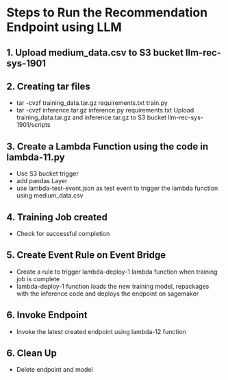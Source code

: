 # Steps to Run the Recommendation Endpoint using LLM

## 1. Upload medium_data.csv to S3 bucket llm-rec-sys-1901
## 2. Creating tar files
- tar -cvzf training_data.tar.gz requirements.txt train.py
- tar -cvzf inference.tar.gz inference.py requirements.txt
   Upload training_data.tar.gz and inference.tar.gz to S3 bucket llm-rec-sys-1901/scripts
## 3. Create a Lambda Function using the code in lambda-11.py
 - Use S3 bucket trigger
 - add pandas Layer
 - use lambda-test-event.json as test event to trigger the lambda function using medium_data.csv
## 4. Training Job created 
 - Check for successful completion
## 5. Create Event Rule on Event Bridge
 - Create a rule to trigger lambda-deploy-1 lambda function when training job is complete
 - lambda-deploy-1 function loads the new training model, repackages with the inference code 
and deploys the endpoint on sagemaker
## 6. Invoke Endpoint
 - Invoke the latest created endpoint using lambda-12 function
## 6. Clean Up
 - Delete endpoint and model
